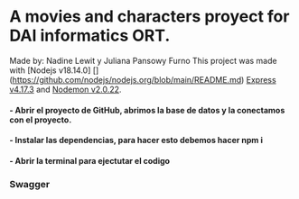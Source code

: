 # A movies and characters proyect for DAI informatics ORT.

Made by: Nadine Lewit y Juliana Pansowy Furno 
This project was made with [Nodejs v18.14.0] [] (https://github.com/nodejs/nodejs.org/blob/main/README.md) [Express v4.17.3](https://github.com/expressjs/express/blob/master/Readme.md) and [Nodemon v2.0.22](https://github.com/remy/nodemon/blob/main/README.md).

#### - Abrir el proyecto de GitHub, abrimos la base de datos y la conectamos con el proyecto.
#### - Instalar las dependencias, para hacer esto debemos hacer npm i
#### - Abrir la terminal para ejectutar el codigo
### Swagger

